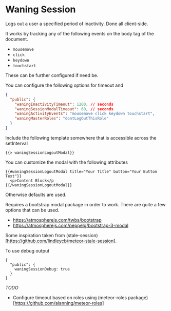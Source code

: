 # Waning Session

Logs out a user a specified period of inactivity. Done all client-side.

It works by tracking any of the following events on the body tag of the document.

* `mousemove`
* `click`
* `keydown`
* `touchstart`

These can be further configured if need be.

You can configure the following options for timeout and

```json
{
  "public": {
    "waningInactivityTimeout": 1200, // seconds
    "waningSessionModalTimeout": 60, // seconds
    "waningActivityEvents": "mousemove click keydown touchstart",
    "waningMasterRoles": "dontLogOutThisRole"
  }
}
```

Include the following template somewhere that is accessible across the setInterval

```
{{> waningSessionLogoutModal}}
```

You can customize the modal with the following attributes

```
{{#waningSessionLogoutModal title="Your Title" button="Your Button Text"}}
  <p>Content Block</p
{{/waningSessionLogoutModal}}
```
Otherwise defaults are used.

Requires a bootstrap modal package in order to work. There are quite a few options that can be used.

* https://atmospherejs.com/twbs/bootstrap
* https://atmospherejs.com/peppelg/bootstrap-3-modal

Some inspiration taken from (stale-session)[https://github.com/lindleycb/meteor-stale-session].

To use debug output

```
{
  "public": {
    waningSessionDebug: true
  }
}
```


_TODO_

* Configure timeout based on roles using (meteor-roles package)[https://github.com/alanning/meteor-roles]
